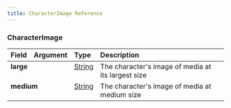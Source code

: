 ```yaml
---
title: CharacterImage Reference
---
```


### CharacterImage
<table>
<thead>
<tr>
<th align="left">Field</th>
<th align="right">Argument</th>
<th align="left">Type</th>
<th align="left">Description</th>
</tr>
</thead>
<tbody>
<tr>
<td colspan="2" valign="top"><strong>large</strong></td>
<td valign="top"><a href="/reference/scalar/string">String</a></td>
<td>
The character's image of media at its largest size
</td>
</tr>
<tr>
<td colspan="2" valign="top"><strong>medium</strong></td>
<td valign="top"><a href="/reference/scalar/string">String</a></td>
<td>
The character's image of media at medium size
</td>
</tr>
</tbody>
</table>